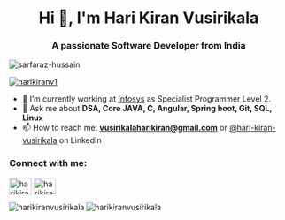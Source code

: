 <h1 align="center">Hi 👋, I'm Hari Kiran Vusirikala</h1>
<h3 align="center">A passionate Software Developer from India</h3>

<p align="left"> <img src="https://komarev.com/ghpvc/?username=harikiranvusirikala&label=Profile%20views&color=0e75b6&style=flat" alt="sarfaraz-hussain" /> </p>
<p align="left"> <a href="https://twitter.com/harikiranv1" target="blank"><img src="https://img.shields.io/twitter/follow/harikiranv1?logo=twitter&style=for-the-badge" alt="harikiranv1" /></a> </p>

- 🔭 I’m currently working at [Infosys](https://infosys.com) as Specialist Programmer Level 2.
- 💬 Ask me about **DSA, Core JAVA, C, Angular, Spring boot, Git, SQL, Linux**
- 📫 How to reach me: **vusirikalaharikiran@gmail.com** or [@hari-kiran-vusirikala](https://linkedin.com/in/hari-kiran-vusirikala) on LinkedIn

<h3 align="left">Connect with me:</h3>
<p align="left">
  <a href="https://twitter.com/harikiranv1" target="blank"><img align="center" src="https://raw.githubusercontent.com/rahuldkjain/github-profile-readme-generator/master/src/images/icons/Social/twitter.svg" alt="harikiranv1" height="30" width="40" /></a>
  <a href="https://linkedin.com/in/hari-kiran-vusirikala" target="blank"><img align="center" src="https://raw.githubusercontent.com/rahuldkjain/github-profile-readme-generator/master/src/images/icons/Social/linked-in-alt.svg" alt="harikiranvusirikala" height="30" width="40" /></a>
</p>

<p>
  <img align="center" src="https://github-readme-streak-stats.herokuapp.com/?user=harikiranvusirikala&" alt="harikiranvusirikala" />
  <img align="left" src="https://github-readme-stats.vercel.app/api/top-langs?username=harikiranvusirikala&show_icons=true&locale=en&layout=compact" alt="harikiranvusirikala" />
</p>

<!--
<p>
  <img align="center" src="https://github-readme-stats.vercel.app/api?username=harikiranvusirikala&show_icons=true&locale=en" alt="harikiranvusirikala" />
</p>
-->

<!-- Reference: https://github.com/Sarfaraz-Hussain/Sarfaraz-Hussain -->

<!--
**harikiranvusirikala/harikiranvusirikala** is a ✨ _special_ ✨ repository because its `README.md` (this file) appears on your GitHub profile.

Here are some ideas to get you started:

- 🔭 I’m currently working on ...
- 🌱 I’m currently learning ...
- 👯 I’m looking to collaborate on ...
- 🤔 I’m looking for help with ...
- 💬 Ask me about ...
- 📫 How to reach me: ...
- 😄 Pronouns: ...
- ⚡ Fun fact: ...
-->
